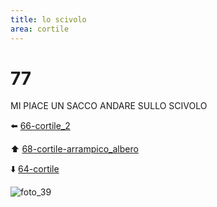 ```yaml
---
title: lo scivolo
area: cortile
---
```

# 77
MI PIACE UN SACCO ANDARE SULLO SCIVOLO

⬅️ [66-cortile_2](66-cortile_2.md)

⬆️ [68-cortile-arrampico_albero](68-cortile-arrampico_albero.md)

⬇️ [64-cortile](64-cortile.md)

![foto_39](_assets/preview_color/foto_39.jpg)
